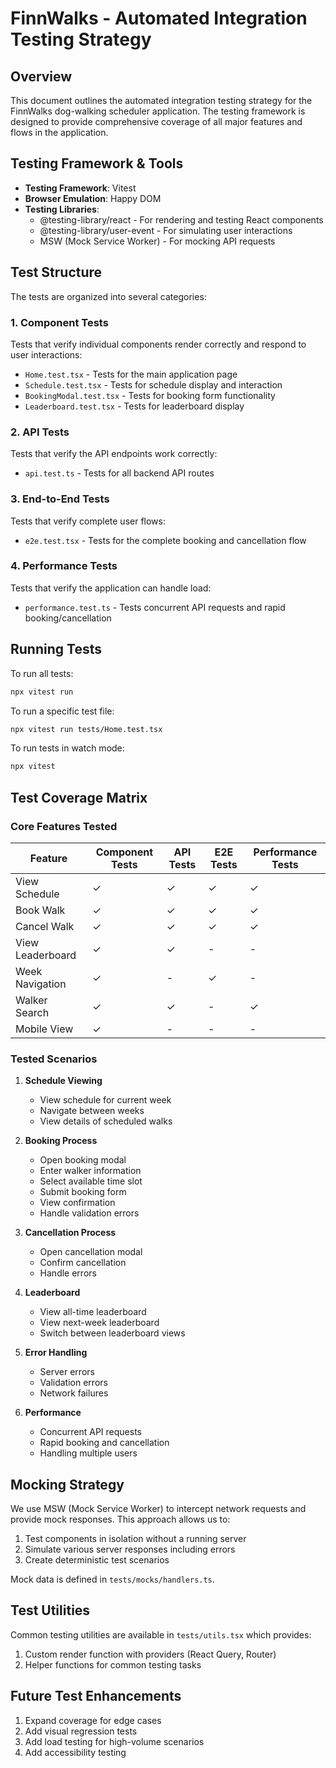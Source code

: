 # FinnWalks - Automated Integration Testing Strategy

## Overview

This document outlines the automated integration testing strategy for the FinnWalks dog-walking scheduler application. The testing framework is designed to provide comprehensive coverage of all major features and flows in the application.

## Testing Framework & Tools

- **Testing Framework**: Vitest
- **Browser Emulation**: Happy DOM
- **Testing Libraries**:
  - @testing-library/react - For rendering and testing React components
  - @testing-library/user-event - For simulating user interactions
  - MSW (Mock Service Worker) - For mocking API requests

## Test Structure

The tests are organized into several categories:

### 1. Component Tests
Tests that verify individual components render correctly and respond to user interactions:

- `Home.test.tsx` - Tests for the main application page
- `Schedule.test.tsx` - Tests for schedule display and interaction
- `BookingModal.test.tsx` - Tests for booking form functionality
- `Leaderboard.test.tsx` - Tests for leaderboard display

### 2. API Tests
Tests that verify the API endpoints work correctly:

- `api.test.ts` - Tests for all backend API routes

### 3. End-to-End Tests
Tests that verify complete user flows:

- `e2e.test.tsx` - Tests for the complete booking and cancellation flow

### 4. Performance Tests
Tests that verify the application can handle load:

- `performance.test.ts` - Tests concurrent API requests and rapid booking/cancellation

## Running Tests

To run all tests:
```bash
npx vitest run
```

To run a specific test file:
```bash
npx vitest run tests/Home.test.tsx
```

To run tests in watch mode:
```bash
npx vitest
```

## Test Coverage Matrix

### Core Features Tested

| Feature | Component Tests | API Tests | E2E Tests | Performance Tests |
|---------|----------------|-----------|-----------|-------------------|
| View Schedule | ✓ | ✓ | ✓ | ✓ |
| Book Walk | ✓ | ✓ | ✓ | ✓ |
| Cancel Walk | ✓ | ✓ | ✓ | ✓ |
| View Leaderboard | ✓ | ✓ | - | - |
| Week Navigation | ✓ | - | ✓ | - |
| Walker Search | ✓ | ✓ | - | ✓ |
| Mobile View | ✓ | - | - | - |

### Tested Scenarios

1. **Schedule Viewing**
   - View schedule for current week
   - Navigate between weeks
   - View details of scheduled walks

2. **Booking Process**
   - Open booking modal
   - Enter walker information
   - Select available time slot
   - Submit booking form
   - View confirmation
   - Handle validation errors

3. **Cancellation Process**
   - Open cancellation modal
   - Confirm cancellation
   - Handle errors

4. **Leaderboard**
   - View all-time leaderboard
   - View next-week leaderboard
   - Switch between leaderboard views

5. **Error Handling**
   - Server errors
   - Validation errors
   - Network failures

6. **Performance**
   - Concurrent API requests
   - Rapid booking and cancellation
   - Handling multiple users

## Mocking Strategy

We use MSW (Mock Service Worker) to intercept network requests and provide mock responses. This approach allows us to:

1. Test components in isolation without a running server
2. Simulate various server responses including errors
3. Create deterministic test scenarios

Mock data is defined in `tests/mocks/handlers.ts`.

## Test Utilities

Common testing utilities are available in `tests/utils.tsx` which provides:

1. Custom render function with providers (React Query, Router)
2. Helper functions for common testing tasks

## Future Test Enhancements

1. Expand coverage for edge cases
2. Add visual regression tests
3. Add load testing for high-volume scenarios
4. Add accessibility testing